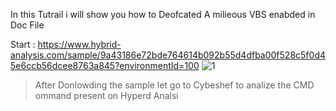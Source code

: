 
In this Tutrail i will show you how to Deofcated A milieous VBS enabded in Doc File 

Start : https://www.hybrid-analysis.com/sample/9a43186e72bde764614b092b55d4dfba00f528c5f0d45e6ccb56dcee8763a845?environmentId=100 
![1](https://pasteboard.co/In8SXEu.png)



> After Donlowding the sample let go to Cybeshef to analize the CMD ommand present on Hyperd Analsi 



